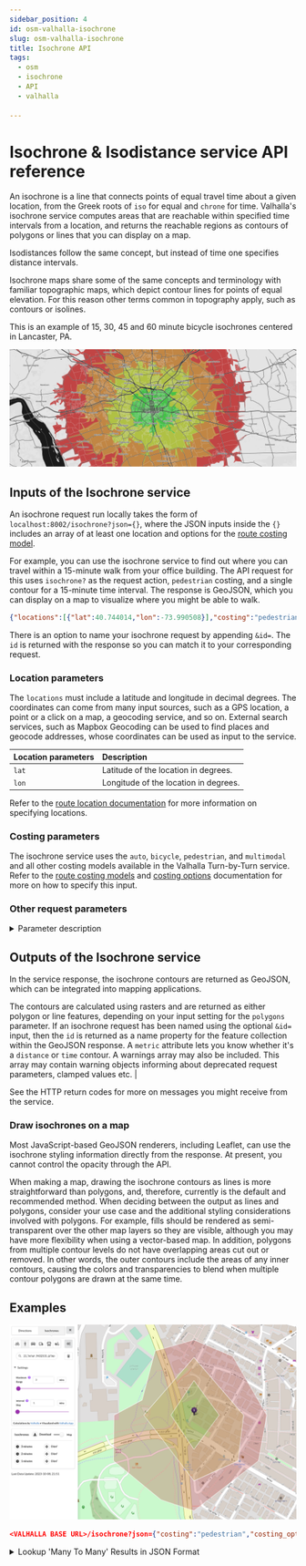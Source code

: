 ```yaml
---
sidebar_position: 4
id: osm-valhalla-isochrone
slug: osm-valhalla-isochrone
title: Isochrone API
tags:
  - osm
  - isochrone
  - API
  - valhalla

---
```


# Isochrone & Isodistance service API reference

An isochrone is a line that connects points of equal travel time about a given location, from the Greek roots of `iso` for equal and `chrone` for time. Valhalla's isochrone service computes areas that are reachable within specified time intervals from a location, and returns the reachable regions as contours of polygons or lines that you can display on a map.

Isodistances follow the same concept, but instead of time one specifies distance intervals.

Isochrone maps share some of the same concepts and terminology with familiar topographic maps, which depict contour lines for points of equal elevation. For this reason other terms common in topography apply, such as contours or isolines.

This is an example of 15, 30, 45 and 60 minute bicycle isochrones centered in Lancaster, PA.

![Isochrones for travel times by walking in Lancaster, PA](../../../../static/img/openstreetmap/valhalla/isochrone.png)

## Inputs of the Isochrone service

An isochrone request run locally takes the form of `localhost:8002/isochrone?json={}`, where the JSON inputs inside the `{}` includes an array of at least one location and options for the [route costing model](./turn-by-turn/api-reference.md#costing-models).

For example, you can use the isochrone service to find out where you can travel within a 15-minute walk from your office building. The API request for this uses `isochrone?` as the request action, `pedestrian` costing, and a single contour for a 15-minute time interval. The response is GeoJSON, which you can display on a map to visualize where you might be able to walk.

```json
{"locations":[{"lat":40.744014,"lon":-73.990508}],"costing":"pedestrian","contours":[{"time":15.0,"color":"ff0000"}]}&id=Walk_From_Office
```

There is an option to name your isochrone request by appending `&id=`. The `id` is returned with the response so you can match it to your corresponding request.

### Location parameters

The `locations` must include a latitude and longitude in decimal degrees. The coordinates can come from many input sources, such as a GPS location, a point or a click on a map, a geocoding service, and so on. External search services, such as Mapbox Geocoding can be used to find places and geocode addresses, whose coordinates can be used as input to the service.

| Location parameters | Description |
| :--------- | :----------- |
| `lat` | Latitude of the location in degrees. |
| `lon` | Longitude of the location in degrees. |

Refer to the [route location documentation](./turn-by-turn/api-reference.md#locations) for more information on specifying locations.

### Costing parameters

The isochrone service uses the `auto`, `bicycle`, `pedestrian`, and `multimodal` and all other costing models available in the Valhalla Turn-by-Turn service. Refer to the [route costing models](./turn-by-turn/api-reference.md#costing-models) and [costing options](./turn-by-turn/api-reference.md#costing-options) documentation for more on how to specify this input.

### Other request parameters

<details>
  <summary>Parameter description</summary>

| Parameter | Description |
| :------------------ | :----------- |
| `date_time` | The local date and time at the location. <ul><li>`type`<ul><li>0 - Current departure time.</li><li>1 - Specified departure time.</li><li>2 - Specified arrival time. Note: This is not yet implemented for `multimodal`.</li></ul></li><li>`value` - the date and time specified in ISO 8601 format (YYYY-MM-DDThh:mm) in the local time zone of departure or arrival. For example, "2016-07-03T08:06"</li></ul> |
| `id` | Name of the isochrone request. If `id` is specified, the name is returned with the response. |
| `contours` | A JSON array of contour objects with the time in minutes or distance in kilometers and color to use for each isochrone contour. You can specify up to four contours (by default).<ul><li>`time` - A floating point value specifying the time in minutes for the contour.</li><li>`distance` - A floating point value specifying the distance in kilometers for the contour.</li><li>`color` - The color for the output of the contour. Specify it as a Hex value, but without the `#`, such as `"color":"ff0000"` for red. If no color is specified, the isochrone service will assign a default color to the output.</li></ul>You can only specify **one metric per contour**, i.e. `time` or `distance`.  |
| `polygons` | A Boolean value to determine whether to return geojson polygons or linestrings as the contours. The default is `false`, which returns lines; when `true`, polygons are returned. Note: When `polygons` is `true`, any contour that forms a ring is returned as a polygon. |
| `denoise` | A floating point value from `0` to `1` (default of `1`) which can be used to remove smaller contours. A value of `1` will only return the largest contour for a given time value. A value of `0.5` drops any contours that are less than half the area of the largest contour in the set of contours for that same time value. |
| `generalize` | A floating point value in meters used as the tolerance for Douglas-Peuckergeneralization. Note: Generalization of contours can lead to self-intersections, as well as intersections of adjacent contours. |
| `show_locations` | A boolean indicating whether the input locations should be returned as MultiPoint features: one feature for the exact input coordinates and one feature for the coordinates of the network node it snapped to. Default false. 

</details>

## Outputs of the Isochrone service

In the service response, the isochrone contours are returned as GeoJSON, which can be integrated into mapping applications.

The contours are calculated using rasters and are returned as either polygon or line features, depending on your input setting for the `polygons` parameter. If an isochrone request has been named using the optional `&id=` input, then the `id` is returned as a name property for the feature collection within the GeoJSON response. A `metric` attribute lets you know whether it's a `distance` or `time` contour. A warnings array may also be included. This array may contain warning objects informing about deprecated request parameters, clamped values etc. | 

See the HTTP return codes for more on messages you might receive from the service.

### Draw isochrones on a map

Most JavaScript-based GeoJSON renderers, including Leaflet, can use the isochrone styling information directly from the response. At present, you cannot control the opacity through the API.

When making a map, drawing the isochrone contours as lines is more straightforward than polygons, and, therefore, currently is the default and recommended method. When deciding between the output as lines and polygons, consider your use case and the additional styling considerations involved with polygons. For example, fills should be rendered as semi-transparent over the other map layers so they are visible, although you may have more flexibility when using a vector-based map. In addition, polygons from multiple contour levels do not have overlapping areas cut out or removed. In other words, the outer contours include the areas of any inner contours, causing the colors and transparencies to blend when multiple contour polygons are drawn at the same time.

## Examples
![Routing settings](../../../../static/img/openstreetmap/valhalla/isochrone-example.png)

```json
<VALHALLA BASE URL>/isochrone?json={"costing":"pedestrian","costing_options":{"pedestrian":{"exclude_polygons":[],"use_ferry":1,"use_living_streets":0.5,"use_tracks":0,"service_penalty":15,"service_factor":1,"shortest":false,"use_hills":0.5,"walking_speed":5.1,"walkway_factor":1,"sidewalk_factor":1,"alley_factor":2,"driveway_factor":5,"step_penalty":0,"max_hiking_difficulty":1,"use_lit":0,"transit_start_end_max_distance":2145,"transit_transfer_max_distance":800}},"contours":[{"time":1},{"time":2},{"time":3}],"locations":[{"lon":35.208714008331306,"lat":31.78339608836721,"type":"break"}],"directions_options":{"units":"kilometers"},"id":"valhalla_isochrones_lonlat_35.208714008331306,31.78339608836721_range_3_interval_1"}`
```

<details>
  <summary>Lookup 'Many To Many' Results in JSON Format</summary>

```xml title="Lookup Results in JSON Format"
{
  "id": "valhalla_isochrones_lonlat_35.208714008331306,31.78339608836721_range_3_interval_1",
  "type": "FeatureCollection",
  "features": [
      {
          "properties": {
              "fill": "#bf4040",
              "fillOpacity": 0.33,
              "fill-opacity": 0.33,
              "fillColor": "#bf4040",
              "color": "#bf4040",
              "contour": 3,
              "opacity": 0.33,
              "metric": "time"
          },
          "geometry": {
              "coordinates": [
                  [
                      35.209714,
                      31.784679
                  ],
                  [
                      35.208714,
                      31.785037
                  ],
                  [
                      35.207714,
                      31.784796
                  ],
                  [
                      35.207385,
                      31.783726
                  ],
                  [
                      35.206662,
                      31.783396
                  ],
                  [
                      35.206649,
                      31.782396
                  ],
                  [
                      35.207868,
                      31.781550
                  ],
                  [
                      35.208714,
                      31.781309
                  ],
                  [
                      35.210372,
                      31.782396
                  ],
                  [
                      35.210588,
                      31.783396
                  ],
                  [
                      35.209714,
                      31.784679
                  ]
              ],
              "type": "LineString"
          },
          "type": "Feature"
      },
      {
          "properties": {
              "fill": "#bfaa40",
              "fillOpacity": 0.33,
              "fill-opacity": 0.33,
              "fillColor": "#bfaa40",
              "color": "#bfaa40",
              "contour": 2,
              "opacity": 0.33,
              "metric": "time"
          },
          "geometry": {
              "coordinates": [
                  [
                      35.208714,
                      31.784654
                  ],
                  [
                      35.207428,
                      31.783396
                  ],
                  [
                      35.208714,
                      31.781960
                  ],
                  [
                      35.209848,
                      31.782396
                  ],
                  [
                      35.209991,
                      31.783396
                  ],
                  [
                      35.208714,
                      31.784654
                  ]
              ],
              "type": "LineString"
          },
          "type": "Feature"
      },
      {
          "properties": {
              "fill": "#6abf40",
              "fillOpacity": 0.33,
              "fill-opacity": 0.33,
              "fillColor": "#6abf40",
              "color": "#6abf40",
              "contour": 1,
              "opacity": 0.33,
              "metric": "time"
          },
          "geometry": {
              "coordinates": [
                  [
                      35.208714,
                      31.784150
                  ],
                  [
                      35.208124,
                      31.783396
                  ],
                  [
                      35.208714,
                      31.782647
                  ],
                  [
                      35.209365,
                      31.783396
                  ],
                  [
                      35.208714,
                      31.784150
                  ]
              ],
              "type": "LineString"
          },
          "type": "Feature"
      }
  ]
}
```
</details>

